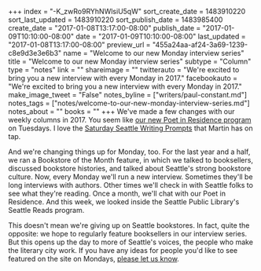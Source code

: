 +++
index = "-K_zwRo9RYhNWlsiU5qW"
sort_create_date = 1483910220
sort_last_updated = 1483910220
sort_publish_date = 1483985400
create_date = "2017-01-08T13:17:00-08:00"
publish_date = "2017-01-09T10:10:00-08:00"
date = "2017-01-09T10:10:00-08:00"
last_updated = "2017-01-08T13:17:00-08:00"
preview_url = "455a24aa-af24-3a69-1239-c8e9d3e3e6b3"
name = "Welcome to our new Monday interview series"
title = "Welcome to our new Monday interview series"
subtype = "Column"
type = "notes"
link = ""
shareimage = ""
twitterauto = "We're excited to bring you a new interview with every Monday in 2017."
facebookauto = "We're excited to bring you a new interview with every Monday in 2017."
make_image_tweet = "False"
notes_byline = ["writers/paul-constant.md"]
notes_tags = ["notes/welcome-to-our-new-monday-interview-series.md"]
notes_about = ""
books = ""
+++
We've made a few changes with our weekly columns in 2017. You seem like [our new Poet in Residence program](http://www.seattlereviewofbooks.com/notes/2017/01/03/introducing-our-new-poet-in-residence-program/) on Tuesdays. I love the [Saturday Seattle Writing Prompts](http://www.seattlereviewofbooks.com/notes/2017/01/07/seattle-writing-prompt-the-pyramid-atop-the-skyscraper/) that Martin has on tap.

And we're changing things up for Monday, too. For the last year and a half, we ran a Bookstore of the Month feature, in which we talked to booksellers, discussed bookstore histories, and talked about Seattle's strong bookstore culture. Now, every Monday we'll run a new interview. Sometimes they'll be long interviews with authors. Other times we'll check in with Seattle folks to see what they're reading. Once a month, we'll chat with our Poet in Residence. And this week, we looked inside the Seattle Public Library's Seattle Reads program.

This doesn't mean we're giving up on Seattle bookstores. In fact, quite the opposite: we hope to regularly feature booksellers in our interview series. But this opens up the day to more of Seattle's voices, the people who make the literary city work. If you have any ideas for people you'd like to see featured on the site on Mondays, [please let us know](http://www.seattlereviewofbooks.com/about/).